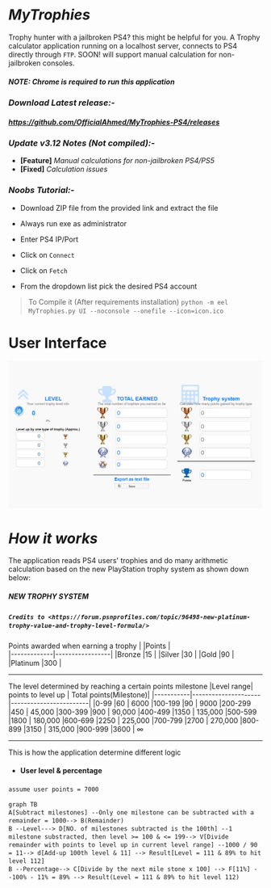 
# *MyTrophies*

Trophy hunter with a jailbroken PS4? this might be helpful for you. A Trophy calculator application running on a localhost server, connects to PS4 directly through `FTP`. SOON! will support manual calculation for non-jailbroken consoles.

##### NOTE: Chrome is required to run this application

### *Download Latest release:-*

##### <https://github.com/OfficialAhmed/MyTrophies-PS4/releases>

### *Update v3.12 Notes (Not compiled):-*

- **[Feature]** *Manual calculations for non-jailbroken PS4/PS5*
- **[Fixed]** *Calculation issues*

### *Noobs Tutorial:-*

- Download ZIP file from the provided link and extract the file

- Always run exe as administrator

- Enter PS4 IP/Port

- Click on `Connect`

- Click on `Fetch`

- From the dropdown list pick the desired PS4 account

> To Compile it (After requirements installation)
`python -m eel MyTrophies.py UI --noconsole --onefile --icon=icon.ico`

# User Interface

![My Trophies v3.12](Screenshot.jpg)

# *How it works*

The application reads PS4 users' trophies and do many arithmetic calculation
based on the new PlayStation trophy system as shown down below:

##### *NEW TROPHY SYSTEM*

##### `Credits to <https://forum.psnprofiles.com/topic/96498-new-platinum-trophy-value-and-trophy-level-formula/>`

Points awarded when earning a trophy
|             |Points           |  
|-------------|-----------------|
|Bronze       |15               |
|Silver       |30               |
|Gold         |90               |
|Platinum     |300              |
____
The level determined by reaching a certain points milestone
|Level range|  points to level up | Total points(Milestone)|
|-----------|---------------------|------------------------|
|0-99       |60                   | 6000
|100-199    |90                   | 9000
|200-299    |450                  | 45,000
|300-399    |900                  | 90,000
|400-499    |1350                 | 135,000
|500-599    |1800                 | 180,000
|600-699    |2250                 | 225,000
|700-799    |2700                 | 270,000
|800-899    |3150                 | 315,000
|900-999    |3600                 | ∞

____
This is how the application determine different logic

- #### User level & percentage

`assume user points = 7000`

```mermaid
graph TB
A[Subtract milestones] --Only one milestone can be subtracted with a remainder = 1000--> B(Remainder)
B --Level---> D[NO. of milestones subtracted is the 100th] --1 milestone substracted, then level >= 100 & <= 199--> V[Divide  remainder with points to level up in current level range] --1000 / 90 = 11--> d[Add-up 100th level & 11] --> Result[Level = 111 & 89% to hit level 112]
B --Percentage--> C[Divide by the next mile stone x 100] --> F[11%] --100% - 11% = 89% --> Result(Level = 111 & 89% to hit level 112)
```
